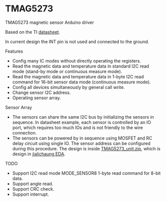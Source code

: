 # TMAG5273
TMAG5273 magnetic sensor Arduino driver

Based on the TI [datasheet](https://www.ti.com.cn/lit/ds/symlink/tmag5273.pdf?ts=1668154869141&ref_url=https%253A%252F%252Fwww.ti.com.cn%252Fproduct%252Fzh-cn%252FTMAG5273%253FkeyMatch%253DTMAG5273%2526tisearch%253Dsearch-everything%2526usecase%253DGPN).

In current design the INT pin is not used and connected to the ground.

Features
* Config many IC modes without directly operating the registers.
* Read the magnetic data and temperature data in standard I2C read mode (stand-by mode or continuous measure mode).
* Read the magnetic data and temperature data in 1-byte I2C read command for 16-bit sensor data mode (continuous measure mode).
* Config all devices simultaneously by general call write.
* Change sensor I2C address.
* Operating sensor array.

Sensor Array
* The sensors can share the same I2C bus by initializing the sensors in sequence. In datasheet example, each sensor is controlled by an IO port, which requires too much IOs and is not friendly to the wire connection.
* The sensors can be powered by in sequence using MOSFET and RC delay circuit using single IO. The sensor address can be configured during this procedure. The design is inside [TMAG5273_unit.zip](https://github.com/TuYuxiao/TMAG5273/blob/master/TMAG5273_unit.zip), which is design in [jialichaung EDA](https://lceda.cn/).

TODO
* Support I2C read mode MODE_SENSOR8 1-byte read command for 8-bit data.
* Support angle read.
* Support CRC check.
* Support interrupt.

